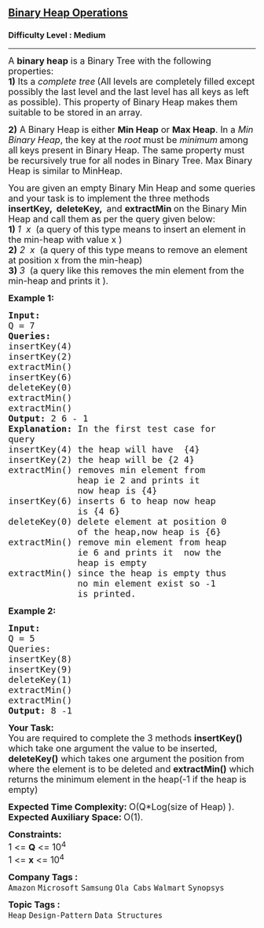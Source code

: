 <h2><a href="https://practice.geeksforgeeks.org/problems/operations-on-binary-min-heap/1?page=1&difficulty[]=0&difficulty[]=1&status[]=unsolved&sprint=ca8ae412173dbd8346c26a0295d098fd&sortBy=submissions">Binary Heap Operations</a></h2><h3>Difficulty Level : Medium</h3><hr><div class="problems_problem_content__Xm_eO"><p><span style="font-size:18px">A <strong>binary heap</strong> is a Binary Tree with the following properties:<br>
<strong>1)</strong> Its a <em>complete tree</em><strong> </strong>(All levels are completely filled except possibly the last level and the last level has all keys as left as possible). This property of Binary Heap makes them suitable to be stored in an array.</span></p>

<p><span style="font-size:18px"><strong>2)</strong> A Binary Heap is either <strong>Min Heap</strong> or <strong>Max Heap</strong>. In a <em>Min Binary Heap</em>, the key at the&nbsp;<em>root</em> must be <em>minimum</em><strong> </strong>among all keys present in Binary Heap. The same property must be recursively true for all nodes in Binary Tree. Max Binary Heap is similar to MinHeap.</span></p>

<p><span style="font-size:18px">You are given an empty Binary Min Heap and some queries and your task is to implement the three methods <strong>insertKey, &nbsp;deleteKey, </strong>&nbsp;and&nbsp;<strong>extractMin </strong>on&nbsp;the Binary Min Heap and call them as per the query given below:<br>
<strong>1) </strong><em>1 &nbsp;x</em> &nbsp;(a query of this type means to insert an element in the min-heap with value x&nbsp;)<br>
<strong>2)</strong> <em>2 &nbsp;x</em> &nbsp;(a query of this type means to remove an element at position x from the min-heap)<br>
<strong>3)</strong><strong> </strong><em>3</em> &nbsp;(a query like this removes&nbsp;the min element from the min-heap and prints it&nbsp;).</span></p>

<p><span style="font-size:18px"><strong>Example 1:</strong></span></p>

<pre><span style="font-size:18px"><strong>Input:
</strong>Q = 7
<strong>Queries:</strong>
insertKey(4)
insertKey(2)
extractMin()
insertKey(6)
deleteKey(0)
extractMin()
extractMin()
<strong>Output: </strong>2 6 - 1<strong>
Explanation: </strong>In the first test case for
query&nbsp;
insertKey(4) the heap will have &nbsp;{4}&nbsp;&nbsp;
insertKey(2) the heap will be {2 4}
extractMin()&nbsp;removes min element from 
&nbsp;            heap ie 2 and prints it
&nbsp;            now heap is {4}&nbsp;
insertKey(6)&nbsp;inserts 6 to heap now heap
&nbsp;            is {4 6}
deleteKey(0)&nbsp;delete element at position 0
             of the heap,now heap is {6}
extractMin() remove min element from heap
             ie 6 and prints it&nbsp;&nbsp;now the
&nbsp;            heap is empty
extractMin() since the heap is empty thus
             no min element exist so -1
&nbsp;            is printed.</span>
</pre>

<p><span style="font-size:18px"><strong>Example 2:</strong></span></p>

<pre><span style="font-size:18px"><strong>Input:
</strong>Q = 5
Queries:
insertKey(8)
insertKey(9)
deleteKey(1)
extractMin()
extractMin()
<strong>Output: </strong>8 -1</span></pre>

<p><span style="font-size:18px"><strong>Your Task:</strong><br>
You are required to complete the 3 methods <strong>insertKey()</strong> which take one argument the value to be inserted, <strong>deleteKey()</strong> which takes one argument the position from where the element is to be deleted and <strong>extractMin()</strong> which returns the minimum element in the heap(-1 if the heap is empty)</span></p>

<p><span style="font-size:18px"><strong>Expected Time Complexity:&nbsp;</strong>O(Q*Log(size of Heap) ).<br>
<strong>Expected Auxiliary Space:&nbsp;</strong>O(1).</span></p>

<p><span style="font-size:18px"><strong>Constraints:</strong><br>
1 &lt;= <strong>Q</strong> &lt;= 10<sup>4</sup><br>
1 &lt;= <strong>x</strong> &lt;= 10<sup>4</sup></span></p>
</div><p><span style=font-size:18px><strong>Company Tags : </strong><br><code>Amazon</code>&nbsp;<code>Microsoft</code>&nbsp;<code>Samsung</code>&nbsp;<code>Ola Cabs</code>&nbsp;<code>Walmart</code>&nbsp;<code>Synopsys</code>&nbsp;<br><p><span style=font-size:18px><strong>Topic Tags : </strong><br><code>Heap</code>&nbsp;<code>Design-Pattern</code>&nbsp;<code>Data Structures</code>&nbsp;
